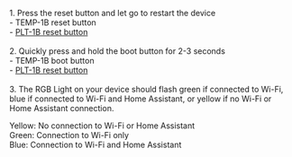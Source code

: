 1\. Press the reset button and let go to restart the device<br>\- TEMP-1B reset button<br>\- [PLT-1B reset button](https://apolloautomation.github.io/docs/products/plt1/plt1-boot-mode/)<br><br>2\. Quickly press and hold the boot button for 2-3 seconds<br>\- TEMP-1B boot button<br>\- [PLT-1B reset button](https://apolloautomation.github.io/docs/products/plt1/plt1-boot-mode/)<br><br>3\. The RGB Light on your device should flash green if connected to Wi-Fi, blue if connected to Wi-Fi and Home Assistant, or yellow if no Wi-Fi or Home Assistant connection.

Yellow: No connection to Wi-Fi or Home Assistant<br>Green: Connection to Wi-Fi only<br>Blue: Connection to Wi-Fi and Home Assistant